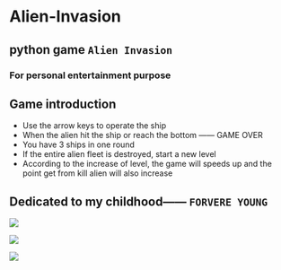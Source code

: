 # Alien-Invasion
## python game ``Alien Invasion``
### For personal entertainment purpose

## Game introduction
* Use the arrow keys to operate the ship
* When the alien hit the ship or reach the bottom —— GAME OVER
* You have 3 ships in one round
* If the entire alien fleet is destroyed, start a new level
* According to the increase of level, the game will speeds up and the point get from kill alien will also increase

## Dedicated to my childhood—— `FORVERE YOUNG`

![](https://github.com/RunzeXU/Alien_Invasion/blob/master/images/gamecaptu1.JPG)

![](https://github.com/RunzeXU/Alien_Invasion/blob/master/images/gamecaptu2.JPG)

![](https://github.com/RunzeXU/Alien_Invasion/blob/master/images/gamecapture3.JPG)
